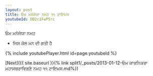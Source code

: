 ```yaml
---
layout: post
title: ਓਮ ਮਨੋਜੱਯਾ ਨਮਹ ੧੧ ਟਾਇਮਸ
youtubeId: OD2c1FwP5rc
---
```

 
 
 ਓਮ ਮਨੋਜੱਯਾ ਨਮਹ  
 
 -  ਜਿਸ ਕੋਲ ਮਨ ਦੀ ਗਤੀ ਹੈ 
 
  
 
  
 
 
 
 
 
 


{% include youtubePlayer.html id=page.youtubeId %}
 
[Next]({{ site.baseurl }}{% link  split1/_posts/2013-01-12-ਓਮ ਕਾਰਨਿਕਰਾ ਮਹਾਸਥਰਾਵਿਗਣੇ ਨਮਹ ੧੧ ਟਾਇਮਸ.md%})
 
